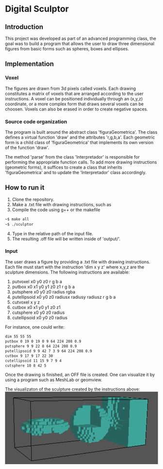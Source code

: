# Digital Sculptor

## Introduction
This project was developed as part of an advanced programming class, the goal was to build a program that allows the user to draw three dimensional figures from basic forms such as spheres, boxes and ellipses. 

## Implementation  

### Voxel
The figures are drawn from 3d pixels called voxels. Each drawing constitutes a matrix of voxels that are arranged according to the user instructions. A voxel can be positioned individually through an (x,y,z) coordinate, or a more complex form that draws several voxels can be choosen. Voxels can also be erased in order to create negative spaces.

### Source code organization
The program is built around the abstract class 'figuraGeometrica'. The class defines a virtual function 'draw' and the attributes 'r,g,b,a'. Each geometric form is a child class of 'figuraGeometrica' that implements its own version of the function 'draw'.

The method 'parse' from the class 'Interpretador' is responsible for performing the appropriate function calls. To add more drawing instructions (geometric forms), it suffices to create a class that inherits 'figuraGeometrica' and to update the 'Interpretador' class accordingly.

## How to run it
1. Clone the repository. 
2. Make a .txt file with drawing instructions, such as 
3. Compile the code using g++ or the makefile
```sh
~$ make all 
~$ ./sculptor
```
4. Type in the relative path of the input file.
5. The resulting .off file will be written inside of 'output/'.

### Input
The user draws a figure by providing a .txt file with drawing instructions. Each file must start with the instruction 'dim x y z' where x,y,z are the sculpture dimensions. The following instructions are available:
1. putvoxel x0 y0 z0 r g b a
2. putbox x0 x1 y0 y1 z0 z1 r g b a
3. putsphere x0 y0 z0 radius rgba
4. putellipsoid x0 y0 z0 radiusx radiusy radiusz r g b a
5. cutvoxel x y z
6. cutbox x0 x1 y0 y1 z0 z1
7. cutsphere x0 y0 z0 radius
8. cutellipsoid x0 y0 z0 radius

For instance, one could write:
```
dim 55 55 55
putbox 0 19 0 19 0 9 64 224 208 0.9
putsphere 9 9 22 8 64 224 208 0.9
putellipsoid 9 9 42 7 3 9 64 224 208 0.9
cutbox 9 17 9 17 22 30
cutellipsoid 11 15 9 7 9 4
cutsphere 10 8 42 5
```
Once the drawing is finished, an OFF file is created. One can visualize it by using a program such as MeshLab or geomview. 

The visualizaton of the sculpture created by the instructions above:
<img src="./figures/sculptor.png" style="width: 55vw; min-width: 330px;"/>
